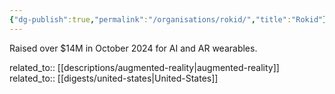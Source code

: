 ```yaml
---
{"dg-publish":true,"permalink":"/organisations/rokid/","title":"Rokid"}
---
```



Raised over $14M in October 2024 for AI and AR wearables.

related_to:: [[descriptions/augmented-reality\|augmented-reality]]
related_to:: [[digests/united-states\|United-States]]
